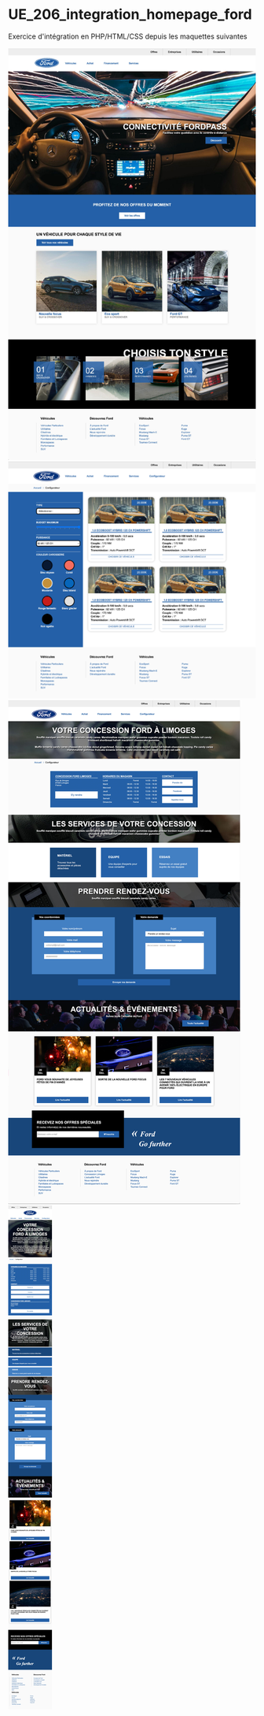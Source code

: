 # UE_206_integration_homepage_ford

Exercice d'intégration en PHP/HTML/CSS depuis les maquettes suivantes


![alt text](https://raw.githubusercontent.com/DamienCuda/UE_206_integration_homepage_ford/main/assets/maquettes/maquette_accueil.jpg?raw=true)
![alt text](https://raw.githubusercontent.com/DamienCuda/UE_206_integration_homepage_ford/main/assets/maquettes/configurateur.jpg?raw=true)
![alt text](https://raw.githubusercontent.com/DamienCuda/UE_206_integration_homepage_ford/main/assets/maquettes/contact-desktop.jpg?raw=true)
![alt text](https://raw.githubusercontent.com/DamienCuda/UE_206_integration_homepage_ford/main/assets/maquettes/contact-mobile.jpg?raw=true)
